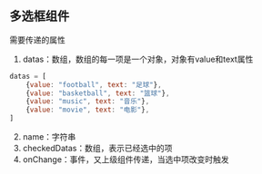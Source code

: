 ## 多选框组件

需要传递的属性
1. datas：数组，数组的每一项是一个对象，对象有value和text属性
```js
datas = [
    {value: "football", text: "足球"},
    {value: "basketball", text: "篮球"},
    {value: "music", text: "音乐"},
    {value: "movie", text: "电影"},
]
```
2. name：字符串
3. checkedDatas：数组，表示已经选中的项
4. onChange：事件，又上级组件传递，当选中项改变时触发